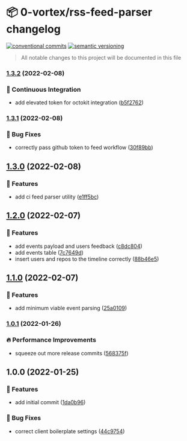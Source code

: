 # 📦 0-vortex/rss-feed-parser changelog

[![conventional commits](https://img.shields.io/badge/conventional%20commits-1.0.0-yellow.svg)](https://conventionalcommits.org)
[![semantic versioning](https://img.shields.io/badge/semantic%20versioning-2.0.0-green.svg)](https://semver.org)

> All notable changes to this project will be documented in this file

### [1.3.2](https://github.com/0-vortex/rss-feed-parser/compare/v1.3.1...v1.3.2) (2022-02-08)


### 🔁 Continuous Integration

* add elevated token for octokit integration ([b5f2762](https://github.com/0-vortex/rss-feed-parser/commit/b5f276203745c480b6e538494e63750989c272b0))

### [1.3.1](https://github.com/0-vortex/rss-feed-parser/compare/v1.3.0...v1.3.1) (2022-02-08)


### 🐛 Bug Fixes

* correctly pass github token to feed workflow ([30f89bb](https://github.com/0-vortex/rss-feed-parser/commit/30f89bb703e805d700d480653384f96119738bf3))

## [1.3.0](https://github.com/0-vortex/rss-feed-parser/compare/v1.2.0...v1.3.0) (2022-02-08)


### 🍕 Features

* add ci feed parser utility ([e1ff5bc](https://github.com/0-vortex/rss-feed-parser/commit/e1ff5bc6276c1292b87d9262a7ea4bd8e7c2cb74))

## [1.2.0](https://github.com/0-vortex/rss-feed-parser/compare/v1.1.0...v1.2.0) (2022-02-07)


### 🍕 Features

* add events payload and users feedback ([c8dc804](https://github.com/0-vortex/rss-feed-parser/commit/c8dc80472e47274208bae97c6937a1e25ef10dc9))
* add events table ([7c7649d](https://github.com/0-vortex/rss-feed-parser/commit/7c7649dd64956e71c947028054d36e228eb0bce3))
* insert users and repos to the timeline correctly ([88b46e5](https://github.com/0-vortex/rss-feed-parser/commit/88b46e56e9ff0f046345783b1ecc181d106c7fda))

## [1.1.0](https://github.com/0-vortex/rss-feed-parser/compare/v1.0.1...v1.1.0) (2022-02-07)


### 🍕 Features

* add minimum viable event parsing ([25a0109](https://github.com/0-vortex/rss-feed-parser/commit/25a01097f50e77ab37ea86cc0147246ce84265d3))

### [1.0.1](https://github.com/0-vortex/rss-feed-parser/compare/v1.0.0...v1.0.1) (2022-01-26)


### 🔥 Performance Improvements

* squeeze out more release commits ([568375f](https://github.com/0-vortex/rss-feed-parser/commit/568375f04429c5aea3d95f60de599760521e3169))

## 1.0.0 (2022-01-25)


### 🍕 Features

* add initial commit ([1da0b96](https://github.com/0-vortex/rss-feed-parser/commit/1da0b96edf717fb186d7511824b606aaafb30b3e))


### 🐛 Bug Fixes

* correct client boilerplate settings ([44c9754](https://github.com/0-vortex/rss-feed-parser/commit/44c9754f92b9382426d77e565f5363b7ebc9f943))
